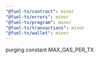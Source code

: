 ```yaml
---
"@fuel-ts/contract": minor
"@fuel-ts/errors": minor
"@fuel-ts/program": minor
"@fuel-ts/transactions": minor
"@fuel-ts/wallet": minor
---
```


purging constant MAX_GAS_PER_TX
